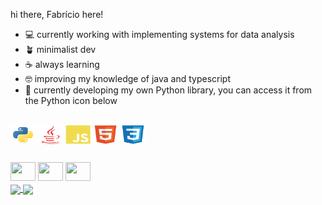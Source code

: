 hi there, Fabrício here!

- 💻 currently working with implementing systems for data analysis
- 🪴 minimalist dev
- ☕️ always learning
- 🤓 improving my knowledge of java and typescript
- 🐺 currently developing my own Python library, you can access it from the Python icon below

<div style="display: inline_block"><br>
  <img align="center" alt="fabri-Python" height="30" width="40" src="https://raw.githubusercontent.com/devicons/devicon/master/icons/python/python-original.svg" link="https://pypi.org/project/mubicryy/">
  <img align="center" alt="fabri-java" height="30" width="40" src="https://raw.githubusercontent.com/devicons/devicon/master/icons/java/java-plain.svg">
  <img align="center" alt="fabri-Js" height="30" width="40" src="https://raw.githubusercontent.com/devicons/devicon/master/icons/javascript/javascript-plain.svg">
  <img align="center" alt="fabri-HTML" height="30" width="40" src="https://raw.githubusercontent.com/devicons/devicon/master/icons/html5/html5-original.svg">
  <img align="center" alt="fabri-CSS" height="30" width="40" src="https://raw.githubusercontent.com/devicons/devicon/master/icons/css3/css3-original.svg">
</div>
  
  ##
 
<div> 
  <a href="https://instagram.com/fabriciomgleal" target="_blank"><img height="30" width="40" src="https://www.svgrepo.com/show/452229/instagram-1.svg" target="_blank"></a>
  <a href = "mailto:fabricio.mg.leal@outlook.com"><img height="30" width="40" src="https://www.svgrepo.com/show/452067/ms-outlook.svg" target="_blank"></a>
  <a href="https://www.linkedin.com/in/fabriciomgleal/" target="_blank"><img height="30" width="40" src="https://www.svgrepo.com/show/475661/linkedin-color.svg" target="_blank"></a> 
</div>

<a href="https://github-readme-stats.vercel.app/api?username=fabriciomleal&show_icons=true&theme=aura">
  <img height=130 align="center" src="https://github-readme-stats.vercel.app/api?username=fabriciomleal&show_icons=true&theme=aura" />
</a>
<a href="https://github-readme-stats.vercel.app/api/top-langs/?username=fabriciomleal&layout=compact&hide=css&theme=aura">
  <img height=130 align="center" src="https://github-readme-stats.vercel.app/api/top-langs/?username=fabriciomleal&layout=compact&hide=css&theme=aura" />
</a>
